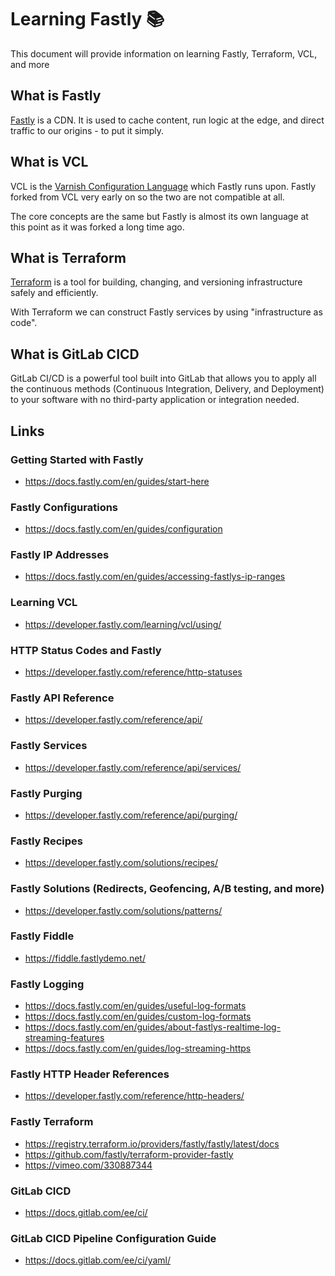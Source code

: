 # Learning Fastly 📚

This document will provide information on learning Fastly, Terraform, VCL, and more

## What is Fastly

[Fastly](https://www.fastly.com) is a CDN. It is used to cache content, run logic at the edge, and direct traffic to our origins - to put it simply.

## What is VCL

VCL is the [Varnish Configuration Language](https://varnish-cache.org/docs/trunk/users-guide/vcl.html) which Fastly runs upon. Fastly forked from VCL very early on so the two are not compatible at all.

The core concepts are the same but Fastly is almost its own language at this point as it was forked a long time ago.

## What is Terraform

[Terraform](https://www.terraform.io/intro/index.html) is a tool for building, changing, and versioning infrastructure safely and efficiently.

With Terraform we can construct Fastly services by using "infrastructure as code".

## What is GitLab CICD

GitLab CI/CD is a powerful tool built into GitLab that allows you to apply all the continuous methods (Continuous Integration, Delivery, and Deployment) to your software with no third-party application or integration needed.

## Links

### Getting Started with Fastly

* https://docs.fastly.com/en/guides/start-here

### Fastly Configurations

* https://docs.fastly.com/en/guides/configuration

### Fastly IP Addresses

* https://docs.fastly.com/en/guides/accessing-fastlys-ip-ranges

### Learning VCL

* https://developer.fastly.com/learning/vcl/using/

### HTTP Status Codes and Fastly

* https://developer.fastly.com/reference/http-statuses

### Fastly API Reference

* https://developer.fastly.com/reference/api/

### Fastly Services

* https://developer.fastly.com/reference/api/services/

### Fastly Purging

* https://developer.fastly.com/reference/api/purging/

### Fastly Recipes

* https://developer.fastly.com/solutions/recipes/

### Fastly Solutions (Redirects, Geofencing, A/B testing, and more)

* https://developer.fastly.com/solutions/patterns/

### Fastly Fiddle

* https://fiddle.fastlydemo.net/

### Fastly Logging

* https://docs.fastly.com/en/guides/useful-log-formats
* https://docs.fastly.com/en/guides/custom-log-formats
* https://docs.fastly.com/en/guides/about-fastlys-realtime-log-streaming-features
* https://docs.fastly.com/en/guides/log-streaming-https

### Fastly HTTP Header References

* https://developer.fastly.com/reference/http-headers/

### Fastly Terraform

* https://registry.terraform.io/providers/fastly/fastly/latest/docs
* https://github.com/fastly/terraform-provider-fastly
* https://vimeo.com/330887344

### GitLab CICD

* https://docs.gitlab.com/ee/ci/

### GitLab CICD Pipeline Configuration Guide

* https://docs.gitlab.com/ee/ci/yaml/